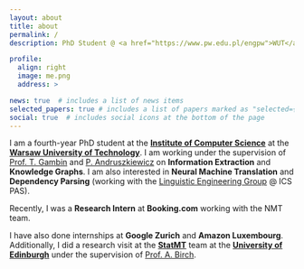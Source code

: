 ```yaml
---
layout: about
title: about
permalink: /
description: PhD Student @ <a href="https://www.pw.edu.pl/engpw">WUT</a>.

profile:
  align: right
  image: me.png
  address: >

news: true  # includes a list of news items
selected_papers: true # includes a list of papers marked as "selected={true}"
social: true  # includes social icons at the bottom of the page
---
```


I am a fourth-year PhD student at the [**Institute of Computer Science**](http://www.ii.pw.edu.pl/ii_eng/Inst.-of-Computer-Science)
at the [**Warsaw University of Technology**](https://www.pw.edu.pl/engpw). I am working under the supervision of [Prof. T. Gambin](https://scholar.google.pl/citations?user=7yNxok4AAAAJ&hl=pl&oi=ao)
and [P. Andruszkiewicz](https://www.semanticscholar.org/author/P.-Andruszkiewicz/3103504) on **Information Extraction**
and **Knowledge Graphs**. I am also interested in **Neural Machine Translation** and **Dependency Parsing** (working with the
[Linguistic Engineering Group](http://zil.ipipan.waw.pl/) @ ICS PAS).

Recently, I was a **Research Intern** at **Booking.com** working with the NMT team.

I have also done internships at **Google Zurich** and **Amazon Luxembourg**.
Additionally, I did a research visit at the [**StatMT**](http://www.statmt.org/ued/) team at the [**University of Edinburgh**](https://www.ed.ac.uk/informatics)
under the supervision of [Prof. A. Birch](https://homepages.inf.ed.ac.uk/abmayne/).

